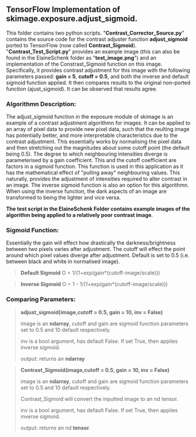 ## TensorFlow Implementation of skimage.exposure.adjust_sigmoid. 

This folder contains two python scripts. "**Contrast_Corrector_Source.py**" contains the source code for the 
contrast adjuster function **adjust_sigmoid** ported to TensorFlow (now called **Contrast_Sigmoid**). "**Contrast_Test_Script.py**" 
provides an example image (this can also be found in the ElaineSchenk folder as "**test_image.png**") and an implementation 
of the Constrast_Sigmoid function on this image. Specifically, it provides contrast adjustment for this image with the following parameters passed: **gain = 5**, **cutoff = 0.5**, and both the inverse and default sigmoid function applied. It then compares results to the original non-ported function (ajust_sigmoid). It can be observed that results agree. 

### Algorithmn Description:
The adjust_sigmoid function in the exposure module of skimage is an example of a contrast adjustment algorithmn for images. 
It can be applied to an array of pixel data to provide new pixel data, such that the reulting image has potentially better, and
more interpretable characteristics due to the contrast adjustment. This essentially works by normalising the pixel data and then stretching out the magnitudes about some cutoff point (the default being 0.5). The degree to which neighbouring intensities diverge
is parameterised by a gain coefficient. This and the cutoff coefficient are factors in a sigmoid function. This function is used in 
this application as it has the mathematical effect of "pulling away" neighbouring values. This naturally, provides the adjustment
of intensities required to alter contrast in an image. 
The inverse sigmoid function is also an option for this algorithmn. When using the inverse function, the dark aspects of an image are transformed to being the lighter and vice versa. 

**The test script in the ElaineSchenk Folder contains example images of the algorithm being applied to a relatively poor contrast
image**. 

### Sigmoid Function: 
Essentially the gain will effect how drastically the darkness/brightness between two pixels varies after adjustment. 
The cutoff will effect the point around which pixel values diverge after adjustment. Default is set to 0.5 (i.e. between
black and white in normalised image). 

> **Default Sigmoid**
> O = 1/(1+exp(gain*(cutoff-image/scale)))

> **Inverse Sigmoid**
> O = 1 - 1/(1+exp(gain*(cutoff-image/scale)))

### Comparing Parameters: 

> **adjust_sigmoid(image,cutoff = 0.5, gain = 10, inv = False)**
>
> image is an **ndarray**, cutoff and gain are sigmoid function parameters set to 0.5 and 10 default respectively. 
>
> inv is a bool argument, has default False. If set True, then applies inverse sigmoid. 
>
> output: returns an **ndarray**

> **Contrast_Sigmoid(image,cutoff = 0.5, gain = 10, inv = False)**
>
> image is an **ndarray**, cutoff and gain are sigmoid function parameters set to 0.5 and 10 default respectively. 
>
> Contrast_Sigmoid will convert the inputted image to an nd tensor. 
>
> inv is a bool argument, has default False. If set True, then applies inverse sigmoid. 
>
> output: returns an nd **tensor**. 





